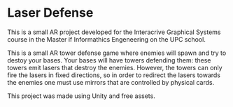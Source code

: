 # Laser Defense

This is a small AR project developed for the Interacrive Graphical Systems course in the Master if Informathics Engeneering on the UPC school.

This is a small AR tower defense game where enemies will spawn and try to destoy your bases. Your bases will have towers defending them: these towers emit lasers that destroy the enemies. However, the towers can only fire the lasers in fixed directions, so in order to redirect the lasers towards the enemies one must use mirrors that are controlled by physical cards.

This project was made using Unity and free assets.
